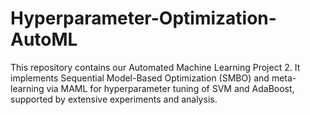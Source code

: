 # Hyperparameter-Optimization-AutoML
This repository contains our Automated Machine Learning Project 2. It implements Sequential Model-Based Optimization (SMBO) and meta-learning via MAML for hyperparameter tuning of SVM and AdaBoost, supported by extensive experiments and analysis.

